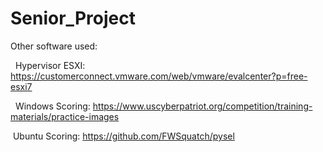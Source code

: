 # Senior_Project
Other software used:

    Hypervisor ESXI: https://customerconnect.vmware.com/web/vmware/evalcenter?p=free-esxi7

    Windows Scoring: https://www.uscyberpatriot.org/competition/training-materials/practice-images
   
    Ubuntu Scoring: https://github.com/FWSquatch/pysel
